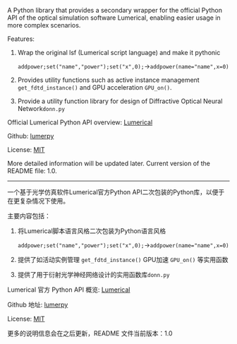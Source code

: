 A Python library that provides a secondary wrapper for the official Python API of the optical simulation software Lumerical, enabling easier usage in more complex scenarios.

Features:

1. Wrap the original lsf (Lumerical script language) and make it pythonic

   `addpower;set("name","power");set("x",0);`→`addpower(name="name",x=0)`

2. Provides utility functions such as active instance management `get_fdtd_instance()` and GPU acceleration `GPU_on()`.

3. Provide a utility function library for design of Diffractive Optical Neural Network`donn.py`

Official Lumerical Python API overview: [Lumerical](https://optics.ansys.com/hc/en-us/articles/360037824513-Python-API-overview)

Github: [lumerpy](https://github.com/oscarxchen/lumerpy)

License: [MIT](https://github.com/OscarXChen/lumerpy/master/LICENSE)

More detailed information will be updated later. Current version of the README file: 1.0.

------

一个基于光学仿真软件Lumerical官方Python API二次包装的Python库，以便于在更复杂情况下使用。

主要内容包括：

1. 将Lumerical脚本语言风格二次包装为Python语言风格

   `addpower;set("name","power");set("x",0);`→`addpower(name="name",x=0)`

2. 提供了如活动实例管理 `get_fdtd_instance()` GPU加速 `GPU_on()` 等实用函数

3. 提供了用于衍射光学神经网络设计的实用函数库`donn.py`

Lumerical 官方 Python API 概览: [Lumerical](https://optics.ansys.com/hc/en-us/articles/360037824513-Python-API-overview)

Github 地址: [lumerpy](https://github.com/oscarxchen/lumerpy)

License: [MIT](https://github.com/OscarXChen/lumerpy/master/LICENSE)

更多的说明信息会在之后更新，README 文件当前版本：1.0

